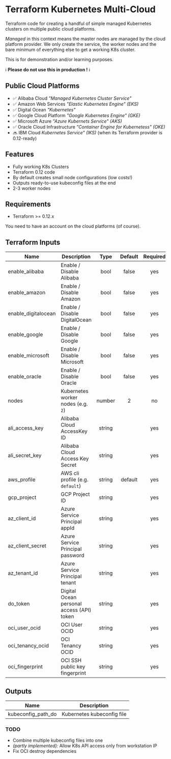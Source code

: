 # Terraform Kubernetes Multi-Cloud

Terraform code for creating a handful of simple managed Kubernetes clusters on multiple public cloud platforms.

_Managed_ in this context means the master nodes are managed by the cloud platform provider. We only create the service, the worker nodes and the bare minimum of everything else to get a working K8s cluster.


This is for demonstration and/or learning purposes.


ℹ️ **Please do not use this in production !** ℹ️


## Public Cloud Platforms

* ✅ Alibaba Cloud _"Managed Kubernetes Cluster Service"_
* ✅ Amazon Web Services _"Elastic Kubernetes Engine" (EKS)_
* ✅ Digital Ocean _"Kubernetes"_
* ✅ Google Cloud Platform _"Google Kubernetes Engine" (GKE)_
* ✅ Microsoft Azure _"Azure Kubernets Service" (AKS)_
* ✅ Oracle Cloud Infrastructure _"Container Engine for Kubernetess" (OKE)_
* 🔜 IBM Cloud _Kubernetes Service" (IKS)_ (when its Terraform provider is 0.12-ready)

## Features

* Fully working K8s Clusters
* Terraform 0.12 code
* By default creates small node configurations (low costs!)
* Outputs ready-to-use kubeconfig files at the end
* 2-3 worker nodes


## Requirements

* Terraform >= 0.12.x

You need to have an account on the cloud platforms (of course).


## Terraform Inputs

| Name | Description | Type | Default | Required |
|------|-------------|:----:|:-----:|:-----:|
| enable_alibaba | Enable / Disable Alibaba | bool | false | yes |
| enable_amazon | Enable / Disable Amazon | bool | false | yes |
| enable_digitalocean | Enable / Disable DigitalOcean | bool | false | yes |
| enable_google | Enable / Disable Google | bool | false | yes |
| enable_microsoft | Enable / Disable Microsoft | bool | false | yes |
| enable_oracle | Enable / Disable Oracle | bool | false | yes |
| nodes | Kubernetes worker nodes (e.g. `2`) | number | 2 | no |
| ali_access_key | Alibaba Cloud AccessKey ID | string |  | yes |
| ali_secret_key | Alibaba Cloud Access Key Secret | string |  | yes |
| aws_profile | AWS cli profile (e.g. `default`) | string | default | yes |
| gcp_project | GCP Project ID | string |  | yes |
| az_client_id | Azure Service Principal appId | string |  | yes |
| az_client_secret | Azure Service Principal password | string |  | yes |
| az_tenant_id | Azure Service Principal tenant | string |  | yes |
| do_token | Digital Ocean personal access (API) token | string |  | yes |
| oci_user_ocid | OCI User OCID | string |  | yes |
| oci_tenancy_ocid | OCI Tenancy OCID | string |  | yes |
| oci_fingerprint | OCI SSH public key fingerprint | string |  | yes |


## Outputs

| Name | Description |
|------|-------------|
| kubeconfig_path_do | Kubernetes kubeconfig file |



### TODO

* Combine multiple kubeconfig files into one
* _(partly implemented):_ Allow K8s API access only from workstation IP 
* Fix OCI destroy dependencies
